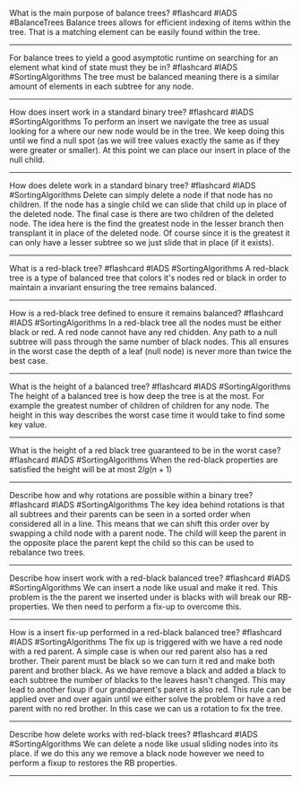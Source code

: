 What is the main purpose of balance trees? #flashcard #IADS #BalanceTrees
	Balance trees allows for efficient indexing of items within the tree. That is a matching element can be easily found within the tree.

---
For balance trees to yield a good asymptotic runtime on searching for an element what kind of state must they be in? #flashcard #IADS #SortingAlgorithms 
	The tree must be balanced meaning there is a similar amount of elements in each subtree for any node.

---
How does insert work in a standard binary tree? #flashcard #IADS #SortingAlgorithms 
	To perform an insert we navigate the tree as usual looking for a where our new node would be in the tree. We keep doing this until we find a null spot (as we will tree values exactly the same as if they were greater or smaller). At this point we can place our insert in place of the null child.

---
How does delete work in a standard binary tree? #flashcard #IADS #SortingAlgorithms 
	Delete can simply delete a node if that node has no children. If the node has a single child we can slide that child up in place of the deleted node. The final case is there are two children of the deleted node. The idea here is the find the greatest node in the lesser branch then transplant it in place of the deleted node. Of course since it is the greatest it can only have a lesser subtree so we just slide that in place (if it exists).

---
What is a red-black tree? #flashcard #IADS #SortingAlgorithms 
	A red-black tree is a type of balanced tree that colors it's nodes red or black in order to maintain a invariant ensuring the tree remains balanced.

---
How is a red-black tree defined to ensure it remains balanced? #flashcard #IADS #SortingAlgorithms 
	In a red-black tree all the nodes must be either black or red. A red node cannot have any red chidden. Any path to a null subtree will pass through the same number of black nodes. This all ensures in the worst case  the depth of a leaf (null node) is never more than twice the best case.

---
What is the height of a balanced tree? #flashcard #IADS #SortingAlgorithms 
	The height of a balanced tree is how deep the tree is at the most. For example the greatest number of children of children for any node. The height in this way describes the worst case time it would take to find some key value.

---
What is the height of a red black tree guaranteed to be in the worst case? #flashcard #IADS #SortingAlgorithms 
	When the red-black properties are satisfied the height will be at most $2lg(n+1)$

---
Describe how and why rotations are possible within a binary tree? #flashcard #IADS #SortingAlgorithms 
	The key idea behind rotations is that all subtrees and their parents can be seen in a sorted order when considered all in a line. This means that we can shift this order over by swapping a child node with a parent node. The child will keep the parent in the opposite place the parent kept the child so this can be used to rebalance two trees.

---
Describe how insert work with a red-black balanced tree? #flashcard #IADS #SortingAlgorithms 
	We can insert a node like usual and make it red. This problem is the the parent we inserted under is blacks with will break our RB-properties. We then need to perform a fix-up to overcome this.

---
How is a insert fix-up performed in a red-black balanced tree? #flashcard #IADS #SortingAlgorithms 
	The fix up is triggered with we have a red node with a red parent. A simple case is when our red parent also has a red brother. Their parent must be black so we can turn it red and make both parent and brother black. As we have remove a black and added a black to each subtree the number of blacks to the leaves hasn't changed. This may lead to another fixup if our grandparent's parent is also red. This rule can be applied over and over again until we either solve the problem or have a red parent with no red brother. In this case we can us a rotation to fix the tree.

---
Describe how delete works with red-black trees? #flashcard #IADS #SortingAlgorithms 
	We can delete a node like usual sliding nodes into its place. if we do this any we remove a black node however we need to perform a fixup to restores the RB properties.

---
